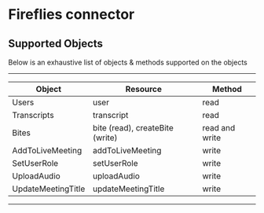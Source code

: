 # Fireflies connector


## Supported Objects 
Below is an exhaustive list of objects & methods supported on the objects

--------------------------------------------------------------------------
| Object             | Resource                        | Method          |
| -------------------| --------------------------------| ----------------|
| Users              | user                            | read            |
| Transcripts        | transcript                      | read            |
| Bites              | bite (read), createBite (write) | read and write  |
| AddToLiveMeeting   | addToLiveMeeting                | write           |
| SetUserRole        | setUserRole                     | write           |
| UploadAudio        | uploadAudio                     | write           |
| UpdateMeetingTitle | updateMeetingTitle              | write           |
--------------------------------------------------------------------------
